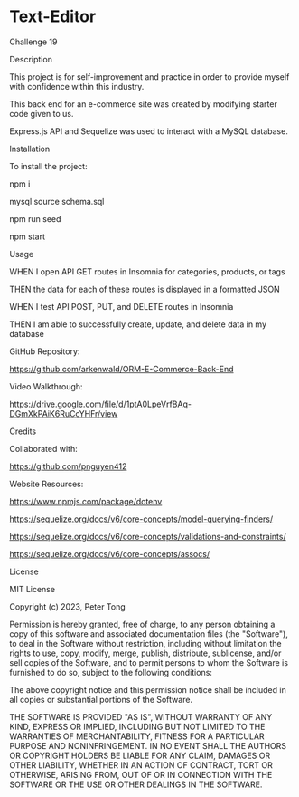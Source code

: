 # Text-Editor
Challenge 19

Description

This project is for self-improvement and practice in order to provide myself with confidence within this industry.

This back end for an e-commerce site was created by modifying starter code given to us.

Express.js API and Sequelize was used to interact with a MySQL database.

Installation

To install the project:

npm i

mysql source schema.sql

npm run seed

npm start

Usage

WHEN I open API GET routes in Insomnia for categories, products, or tags

THEN the data for each of these routes is displayed in a formatted JSON

WHEN I test API POST, PUT, and DELETE routes in Insomnia

THEN I am able to successfully create, update, and delete data in my database

GitHub Repository:

https://github.com/arkenwald/ORM-E-Commerce-Back-End

Video Walkthrough:

https://drive.google.com/file/d/1ptA0LpeVrfBAq-DGmXkPAiK6RuCcYHFr/view

Credits

Collaborated with:

https://github.com/pnguyen412

Website Resources:

https://www.npmjs.com/package/dotenv

https://sequelize.org/docs/v6/core-concepts/model-querying-finders/

https://sequelize.org/docs/v6/core-concepts/validations-and-constraints/

https://sequelize.org/docs/v6/core-concepts/assocs/

License

MIT License

Copyright (c) 2023, Peter Tong

Permission is hereby granted, free of charge, to any person obtaining a copy of this software and associated documentation files (the "Software"), to deal in the Software without restriction, including without limitation the rights to use, copy, modify, merge, publish, distribute, sublicense, and/or sell copies of the Software, and to permit persons to whom the Software is furnished to do so, subject to the following conditions:

The above copyright notice and this permission notice shall be included in all copies or substantial portions of the Software.

THE SOFTWARE IS PROVIDED "AS IS", WITHOUT WARRANTY OF ANY KIND, EXPRESS OR IMPLIED, INCLUDING BUT NOT LIMITED TO THE WARRANTIES OF MERCHANTABILITY, FITNESS FOR A PARTICULAR PURPOSE AND NONINFRINGEMENT. IN NO EVENT SHALL THE AUTHORS OR COPYRIGHT HOLDERS BE LIABLE FOR ANY CLAIM, DAMAGES OR OTHER LIABILITY, WHETHER IN AN ACTION OF CONTRACT, TORT OR OTHERWISE, ARISING FROM, OUT OF OR IN CONNECTION WITH THE SOFTWARE OR THE USE OR OTHER DEALINGS IN THE SOFTWARE.
